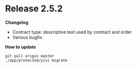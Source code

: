 Release 2.5.2
=======

**Changelog**

- Contract type: descriptive text used by contract and order
- Various bugfix

**How to update**

    git pull origin master
    ./app/protected/yiic migrate


